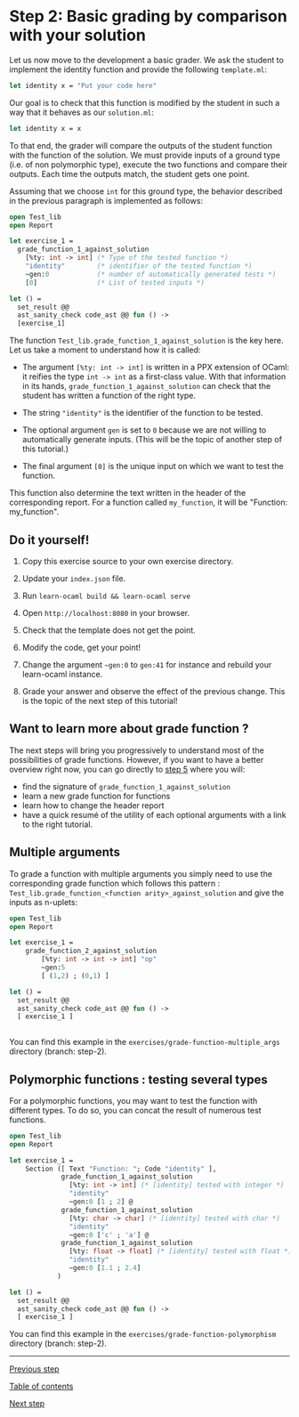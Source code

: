# Step 2: Basic grading by comparison with your solution

Let us now move to the development a basic grader. We ask the student
to implement the identity function and provide the following `template.ml`:
```ocaml
let identity x = "Put your code here"
```

Our goal is to check that this function is modified by the student
in such a way that it behaves as our `solution.ml`:
```ocaml
let identity x = x
```

To that end, the grader will compare the outputs of the student
function with the function of the solution. We must provide inputs
of a ground type (i.e. of non polymorphic type), execute the two
functions and compare their outputs. Each time the outputs match,
the student gets one point.

Assuming that we choose `int` for this ground type, the behavior described
in the previous paragraph is implemented as follows:
```ocaml
open Test_lib
open Report

let exercise_1 =
  grade_function_1_against_solution
    [%ty: int -> int] (* Type of the tested function *)
    "identity"        (* identifier of the tested function *)
    ~gen:0            (* number of automatically generated tests *)
    [0]               (* List of tested inputs *)

let () =
  set_result @@
  ast_sanity_check code_ast @@ fun () ->
  [exercise_1]
```

The function `Test_lib.grade_function_1_against_solution` is the key
here. Let us take a moment to understand how it is called:

- The argument `[%ty: int -> int]` is written in a PPX extension of
  OCaml: it reifies the type `int -> int` as a first-class value. With
  that information in its hands, `grade_function_1_against_solution`
  can check that the student has written a function of the right type.

- The string `"identity"` is the identifier of the function to be tested.

- The optional argument `gen` is set to `0` because we are not willing to
  automatically generate inputs. (This will be the topic of another step
  of this tutorial.)

- The final argument `[0]` is the unique input on which we want to test
  the function.

This function also determine the text written in the header of the
corresponding report. For a function called `my_function`, it will be
"Function: my_function". 

## Do it yourself!

1. Copy this exercise source to your own exercise directory.

2. Update your `index.json` file.

3. Run `learn-ocaml build && learn-ocaml serve`

4. Open `http://localhost:8080` in your browser.

5. Check that the template does not get the point.

6. Modify the code, get your point!

7. Change the argument `~gen:0` to `gen:41` for instance and
   rebuild your learn-ocaml instance.

8. Grade your answer and observe the effect of the previous
   change. This is the topic of the next step of this tutorial!
   

## Want to learn more about grade function ?
The next steps will bring you progressively to understand most of the
possibilities of grade functions. However, if you want to have a better
overview right now, you can go directly to [step
5](https://github.com/ocaml-sf/learn-ocaml/blob/master/docs/tutorials/step-5.md)
where you will:
* find the signature of `grade_function_1_against_solution`
* learn a new grade function for functions
* learn how to change the header report
* have a quick resumé of the utility of each optional arguments with a
link to the right tutorial.

## Multiple arguments 
To grade a function with multiple arguments you simply need to use the
corresponding grade function which follows this pattern :
`Test_lib.grade_function_<function arity>_against_solution` and give
the inputs as n-uplets: 

```ocaml
open Test_lib
open Report

let exercise_1 =
	grade_function_2_against_solution
		[%ty: int -> int -> int] "op"
		~gen:5 
		[ (1,2) ; (0,1) ]

let () =
  set_result @@
  ast_sanity_check code_ast @@ fun () ->
  [ exercise_1 ]
	
```


You can find this example in the
`exercises/grade-function-multiple_args` directory (branch: step-2).


## Polymorphic functions : testing several types
For a polymorphic functions, you may want to test the function with
different types. To do so, you can concat the result of numerous test
functions.

```ocaml
open Test_lib
open Report

let exercise_1 =
    Section ([ Text "Function: "; Code "identity" ],
             grade_function_1_against_solution
               [%ty: int -> int] (* [identity] tested with integer *)
               "identity"
               ~gen:0 [1 ; 2] @
             grade_function_1_against_solution
               [%ty: char -> char] (* [identity] tested with char *)
               "identity"
               ~gen:0 ['c' ; 'a'] @
             grade_function_1_against_solution
               [%ty: float -> float] (* [identity] tested with float *)
               "identity"
               ~gen:0 [1.1 ; 2.4]
            )

let () =
  set_result @@
  ast_sanity_check code_ast @@ fun () ->
  [ exercise_1 ]
```

You can find this example in the
`exercises/grade-function-polymorphism` directory (branch: step-2).

---
[Previous step](https://github.com/ocaml-sf/learn-ocaml/blob/master/docs/tutorials/step-1.md)

[Table of contents](https://github.com/ocaml-sf/learn-ocaml/blob/master/docs/howto-write-exercises.md)

[Next step](https://github.com/ocaml-sf/learn-ocaml/blob/master/docs/tutorials/step-3.md)
